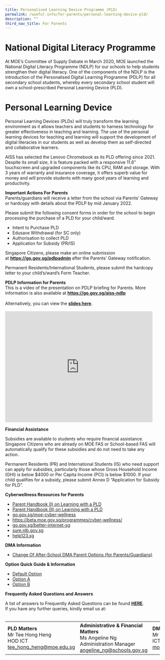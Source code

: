 ```yaml
---
title: Personalised Learning Device Programme (PLD)
permalink: /useful-info/for-parents/personal-learning-device-pld/
description: ""
third_nav_title: For Parents
---
```

# **National Digital Literacy Programme**<br>
At MOE’s Committee of Supply Debate in March 2020, MOE launched the National Digital Literacy Programme (NDLP) for our schools to help students strengthen their digital literacy. One of the components of the NDLP is the introduction of the Personalised Digital Learning Programme (PDLP) for all secondary school students, whereby every secondary school student will own a school-prescribed Personal Learning Device (PLD).

# **Personal Learning Device**<br>
Personal Learning Devices (PLDs) will truly transform the learning environment as it allows teachers and students to harness technology for greater effectiveness in teaching and learning. The use of the personal learning devices for teaching and learning will support the development of digital literacies in our students as well as develop them as self-directed and collaborative learners.

AISS has selected the Lenovo Chromebook as its PLD offering since 2021. Despite its small size, it is feature packed with a responsive 11.6″ touchscreen and upgraded components like its CPU, RAM and storage. With 3 years of warranty and insurance coverage, it offers superb value for money and will provide students with many good years of learning and productivity.

<p><strong>Important Actions For Parents<br /></strong>Parents/guardians will receive a letter from the school via Parents&rsquo; Gateway or hardcopy with details about the PDLP by mid January 2022.</p>
<p>Please submit the following consent forms in order for the school to begin processing the purchase of a PLD for your child/ward.&nbsp;</p>
<ul>
<li>Intent to Purchase PLD</li>
<li>Edusave Withdrawal (for SC only)</li>
<li>Authorisation to collect PLD</li>
<li>Application for Subsidy (PR/IS)</li>
</ul>
<p>Singapore Citizens, please make an online submission at&nbsp;<strong><a href="https://go.gov.sg/pdlpadmin" target="_blank" rel="noopener">https://go.gov.sg/pdlpadmin</a></strong>&nbsp;after the Parents&rsquo; Gateway notification.&nbsp;</p>
<p>Permanent Residents/International Students, please submit the hardcopy letter to your child&rsquo;s/ward&rsquo;s Form Teacher.</p>
<p><strong>PDLP Information for Parents<br /></strong>This is a video of the presentation on PDLP briefing for Parents. More information is also available at <strong><a href="https://go.gov.sg/aiss-ndlp" target="_blank" rel="noopener">https://go.gov.sg/aiss-ndlp</a></strong><br /><br />Alternatively, you can view the&nbsp;<strong><a href="https://drive.google.com/file/d/1fNpb8iGDDDdAxYQTe99cUJq_KIR-LnQB/view?usp=sharing" target="_blank" rel="noopener">slides here</a></strong>.<br /><br /><iframe src="https://www.youtube.com/embed/7QnBykC_TrU?wmode=transparent" width="480" height="360" frameborder="0" allowfullscreen="allowfullscreen" data-mce-fragment="1"></iframe></p>
<p><strong>Financial Assistance</strong></p>
<p>Subsidies are available to students who require financial assistance. Singapore Citizens who are already on MOE FAS or School-based FAS will automatically qualify for these subsidies and do not need to take any action.&nbsp;</p>
<p>Permanent Residents (PR) and International Students (IS) who need support can apply for subsidies, particularly those whose Gross Household Income (GHI) is below $4000 or Per Capita Income (PCI) is below $1000. If your child qualifies for a subsidy, please submit Annex D &ldquo;Application for Subsidy for PLD&rdquo;.</p>
<p><strong>Cyberwellness Resources for Parents</strong></p>
<ul>
<li><a href="https://drive.google.com/file/d/194RdUvrjLNDRu5iFa_wo8gCyGL6w_VUF/view?usp=sharing" target="_blank" rel="noopener">Parent Handbook (I) on Learning with a PLD</a></li>
<li><a href="https://drive.google.com/file/d/10Db0A_A3dAYL_HH3U3dCtx2e-SaT7oPf/view?usp=sharing" target="_blank" rel="noopener">Parent Handbook (II) on Learning with a PLD</a></li>
<li><a href="https://go.gov.sg/moe-cyber-wellness" target="_blank" rel="noopener">go.gov.sg/moe-cyber-wellness</a></li>
<li><a href="https://beta.moe.gov.sg/programmes/cyber-wellness/" target="_blank" rel="noopener">https://beta.moe.gov.sg/programmes/cyber-wellness/</a></li>
<li><a href="https://www.betterinternet.sg/Resources/Resources-Listing?topic=everything&amp;persona=parents" target="_blank" rel="noopener">go.gov.sg/better-internet-sg</a></li>
<li><a href="https://sure.nlb.gov.sg/" target="_blank" rel="noopener">sure.nlb.gov.sg</a></li>
<li><a href="https://www.help123.sg/" target="_blank" rel="noopener">help123.sg</a></li>
</ul>
<p><strong>DMA Information</strong></p>
<ul>
<li><a href="https://form.gov.sg/6143ec0c70054d0012da2b0f" target="_blank" rel="noopener">Change Of After-School DMA Parent Options (for Parents/Guardians)</a></li>
</ul>
<p><strong>Option Quick Guide &amp; Information</strong></p>
<ul>
<li><a href="/files/PORC4%20-%20DMA%20Parent%20Guide%20for%20Default%20Option%20Chrome%20Devices_2%20Sep%2021.pdf" target="_blank" rel="noopener">Default Option</a></li>
<li><a href="/files/PORC5%20-%20DMA%20Parent%20Guide%20for%20Option%20A%20Chrome%20Devices_2%20Sep%2021.pdf" target="_blank" rel="noopener">Option A</a></li>
<li><a href="/files/PORC6%20-%20DMA%20Parent%20Guide%20for%20Option%20B%20Chrome%20Devices_2%20Sep%2021.pdf" target="_blank" rel="noopener">Option B</a></li>
</ul>
<div>
<p><strong>Frequently Asked Questions and Answers</strong></p>
<p>A list of answers to Frequently Asked Questions can be found <strong><a href="https://sites.google.com/moe.edu.sg/ndlp-aiss/pld-faqs" target="_blank" rel="noopener">HERE</a></strong>.<strong><br /></strong>If you have any further queries, kindly email us at:<br /><br /></p>
<div>
<table>
<tbody>
<tr>
<td><strong>PLD Matters</strong><br />Mr Tee Hong Heng<br />HOD ICT<br /><a href="mailto:tee_hong_heng@moe.edu.sg" target="">tee_hong_heng@moe.edu.sg</a></td>
<td><strong>Administrative &amp; Financial Matters</strong><br />Ms Angeline Ng<br />Administration Manager<br /><a href="mailto:angeline_ng@schools.gov.sg" target="">angeline_ng@schools.gov.sg</a></td>
<td><strong>DMA Matters</strong><br />Mr Mohammad Hafiz<br />ICT Associate<br /><a href="mailto:mohammad_hafiz_hairuddin@moe.edu.sg" target="">mohammad_hafiz_hairuddin@moe.edu.sg</a></td>
</tr>
</tbody>
</table>
</div>
</div>